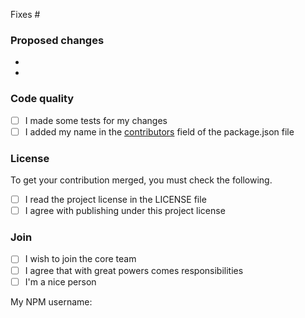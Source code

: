 <!--

Thanks for improving this project!

Before doing so, there are a few checks to do in
 order to get your PR merged asap. Just fill in the
 following template.

-->

Fixes #

### Proposed changes
-
-

<!-- Check the boxes with a `x` like so `[x]` -->

### Code quality
- [ ] I made some tests for my changes
- [ ] I added my name in the
 [contributors](https://docs.npmjs.com/files/package.json#people-fields-author-contributors)
 field of the package.json file

### License
To get your contribution merged, you must check the following.

- [ ] I read the project license in the LICENSE file
- [ ] I agree with publishing under this project license

<!--

If you already maintain several NPM modules / NodeJS
 project, making significant changes on one of our modules
 automatically legitimates you as a core developer.

If you want to help, fill the following with to get
 GitHub/NPM r/w access.

-->
### Join
- [ ] I wish to join the core team
- [ ] I agree that with great powers comes responsibilities
- [ ] I'm a nice person

My NPM username:
